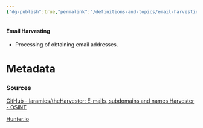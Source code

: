 ```yaml
---
{"dg-publish":true,"permalink":"/definitions-and-topics/email-harvesting/","tags":["defs_soc"],"noteIcon":""}
---
```


#### Email Harvesting
- Processing of obtaining email addresses.




# Metadata

### Sources

[GitHub - laramies/theHarvester: E-mails, subdomains and names Harvester - OSINT](https://github.com/laramies/theHarvester)

[Hunter.io](https://hunter.io/)




